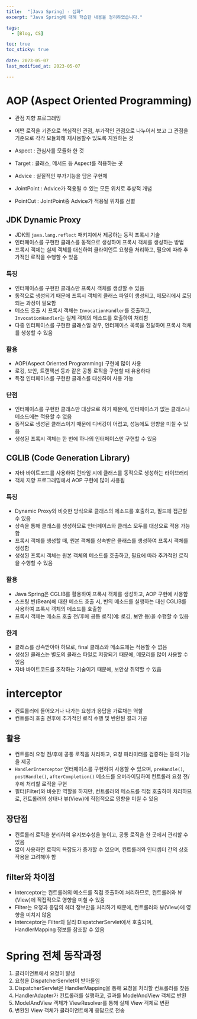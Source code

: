 ```yaml
---
title:  "[Java Spring] - 심화"
excerpt: "Java Spring에 대해 학습한 내용을 정리하였습니다."

tags:
  - [Blog, CS]

toc: true
toc_sticky: true
 
date: 2023-05-07
last_modified_at: 2023-05-07

---
```


# AOP (**Aspect Oriented Programming**)

- 관점 지향 프로그래밍
- 어떤 로직을 기준으로 핵심적인 관점, 부가적인 관점으로 나누어서 보고 그 관점을 기준으로 각각 모듈화해 재사용할수 있도록 지원하는 것

-   Aspect : 관심사를 모듈화 한 것
-   Target : 클래스, 메서드 등 Aspect를 적용하는 곳 
-   Advice : 실질적인 부가기능을 담은 구현체
-   JointPoint : Advice가 적용될 수 있는 모든 위치로 추상적 개념
-   PointCut : JointPoint중 Advice가 적용될 위치를 선별

## JDK Dynamic Proxy

-   JDK의 `java.lang.reflect` 패키지에서 제공하는 동적 프록시 기술
-   인터페이스를 구현한 클래스를 동적으로 생성하여 프록시 객체를 생성하는 방법
-   프록시 객체는 실제 객체를 대신하여 클라이언트 요청을 처리하고, 필요에 따라 추가적인 로직을 수행할 수 있음

### 특징

-   인터페이스를 구현한 클래스만 프록시 객체를 생성할 수 있음
-   동적으로 생성되기 때문에 프록시 객체의 클래스 파일이 생성되고, 메모리에서 로딩되는 과정이 필요함
-   메소드 호출 시 프록시 객체는 `InvocationHandler`를 호출하고, `InvocationHandler`는 실제 객체의 메소드를 호출하여 처리함
-   다중 인터페이스를 구현한 클래스일 경우, 인터페이스 목록을 전달하여 프록시 객체를 생성할 수 있음

### 활용

-   AOP(Aspect Oriented Programming) 구현에 많이 사용
-   로깅, 보안, 트랜잭션 등과 같은 공통 로직을 구현할 때 유용하다
-   특정 인터페이스를 구현한 클래스를 대신하여 사용 가능

### 단점

-   인터페이스를 구현한 클래스만 대상으로 하기 때문에, 인터페이스가 없는 클래스나 메소드에는 적용할 수 없음
-   동적으로 생성된 클래스이기 때문에 디버깅이 어렵고, 성능에도 영향을 미칠 수 있음
-   생성된 프록시 객체는 한 번에 하나의 인터페이스만 구현할 수 있음

## CGLIB (Code Generation Library)

-   자바 바이트코드를 사용하여 런타임 시에 클래스를 동적으로 생성하는 라이브러리
-   객체 지향 프로그래밍에서 AOP 구현에 많이 사용됨

### 특징

-   Dynamic Proxy와 비슷한 방식으로 클래스의 메소드를 호출하고, 필드에 접근할 수 있음
-   상속을 통해 클래스를 생성하므로 인터페이스와 클래스 모두를 대상으로 적용 가능함
-   프록시 객체를 생성할 때, 원본 객체를 상속받은 클래스를 생성하여 프록시 객체를 생성함
-   생성된 프록시 객체는 원본 객체의 메소드를 호출하고, 필요에 따라 추가적인 로직을 수행할 수 있음

### 활용

-   Java Spring은 CGLIB를 활용하여 프록시 객체를 생성하고, AOP 구현에 사용함
-   스프링 빈(Bean)에 대한 메소드 호출 시, 빈의 메소드를 실행하는 대신 CGLIB를 사용하여 프록시 객체의 메소드를 호출함
-   프록시 객체는 메소드 호출 전/후에 공통 로직(예: 로깅, 보안 등)을 수행할 수 있음

### 한계

-   클래스를 상속받아야 하므로, final 클래스와 메소드에는 적용할 수 없음
-   생성된 클래스는 별도의 클래스 파일로 저장되기 때문에, 메모리를 많이 사용할 수 있음
-   자바 바이트코드를 조작하는 기술이기 때문에, 보안상 취약할 수 있음

# interceptor

- 컨트롤러에 들어오거나 나가는 요청과 응답을 가로채는 역할
- 컨트롤러 호출 전후에 추가적인 로직 수행 및 반환된 결과 가공

## 활용

-   컨트롤러 요청 전/후에 공통 로직을 처리하고, 요청 파라미터를 검증하는 등의 기능을 제공
-   `HandlerInterceptor` 인터페이스를 구현하여 사용할 수 있으며, `preHandle()`, `postHandle()`, `afterCompletion()` 메소드를 오버라이딩하여 컨트롤러 요청 전/후에 처리할 로직을 구현
-   필터(Filter)와 비슷한 역할을 하지만, 컨트롤러의 메소드를 직접 호출하여 처리하므로, 컨트롤러의 상태나 뷰(View)에 직접적으로 영향을 미칠 수 있음

## 장단점

-  컨트롤러 로직을 분리하여 유지보수성을 높이고, 공통 로직을 한 곳에서 관리할 수 있음
-  많이 사용하면 로직의 복잡도가 증가할 수 있으며, 컨트롤러와 인터셉터 간의 상호작용을 고려해야 함

## filter와 차이점

-   Interceptor는 컨트롤러의 메소드를 직접 호출하여 처리하므로, 컨트롤러와 뷰(View)에 직접적으로 영향을 미칠 수 있음
-   Filter는 요청과 응답의 헤더 정보만을 처리하기 때문에, 컨트롤러와 뷰(View)에 영향을 미치지 않음
-   Interceptor는 Filter와 달리 DispatcherServlet에서 호출되며, HandlerMapping 정보를 참조할 수 있음

# Spring 전체 동작과정

1.  클라이언트에서 요청이 발생
2.  요청을 DispatcherServlet이 받아들임
3.  DispatcherServlet은 HandlerMapping을 통해 요청을 처리할 컨트롤러를 찾음
4.  HandlerAdapter가 컨트롤러를 실행하고, 결과를 ModelAndView 객체로 반환
5.  ModelAndView 객체가 ViewResolver를 통해 실제 View 객체로 변환
6.  변환된 View 객체가 클라이언트에게 응답으로 전송

